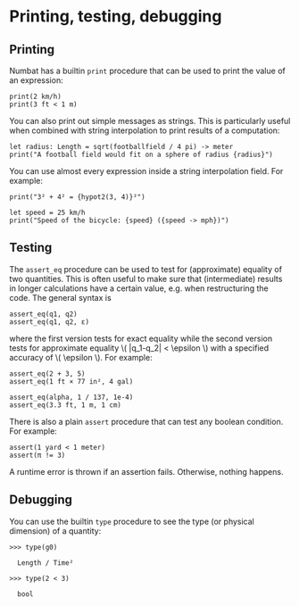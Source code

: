 # Printing, testing, debugging

## Printing

Numbat has a builtin `print` procedure that can be used to print the value of an expression:

```nbt
print(2 km/h)
print(3 ft < 1 m)
```

You can also print out simple messages as strings. This is particularly useful when combined
with string interpolation to print results of a computation:

```nbt
let radius: Length = sqrt(footballfield / 4 pi) -> meter
print("A football field would fit on a sphere of radius {radius}")
```

You can use almost every expression inside a string interpolation field. For example:

```nbt
print("3² + 4² = {hypot2(3, 4)}²")

let speed = 25 km/h
print("Speed of the bicycle: {speed} ({speed -> mph})")
```

## Testing

The `assert_eq` procedure can be used to test for (approximate) equality of two quantities.
This is often useful to make sure that (intermediate) results in longer calculations have
a certain value, e.g. when restructuring the code. The general syntax is

```nbt
assert_eq(q1, q2)
assert_eq(q1, q2, ε)
```

where the first version tests for exact equality while the second version tests for approximate
equality \\( |q_1-q_2| < \epsilon \\) with a specified accuracy of \\( \epsilon \\). For example:

```nbt
assert_eq(2 + 3, 5)
assert_eq(1 ft × 77 in², 4 gal)

assert_eq(alpha, 1 / 137, 1e-4)
assert_eq(3.3 ft, 1 m, 1 cm)
```

There is also a plain `assert` procedure that can test any boolean condition. For example:

```nbt
assert(1 yard < 1 meter)
assert(π != 3)
```

A runtime error is thrown if an assertion fails. Otherwise, nothing happens.

## Debugging

You can use the builtin `type` procedure to see the type (or physical dimension) of a quantity:

```nbt
>>> type(g0)

  Length / Time²

>>> type(2 < 3)

  bool
```
